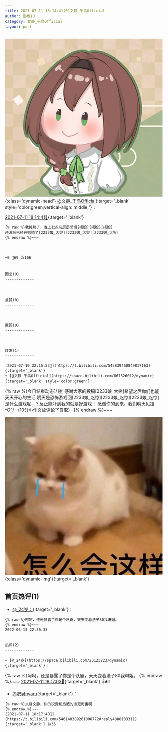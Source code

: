```yaml
---
title: 2021-07-11 18:14:41(0)文静_千鸟Official
author: 御坂IO
category: 文静_千鸟Official
layout: post
---
```


![img](/images/ac7482ed1b9a7f203dc68c0c4a77c488a27b108a.jpg){:class='dynamic-head'}
[@文静_千鸟Official](https://space.bilibili.com/667526012/dynamic){:target='_blank' style='color:green;vertical-align: middle;'}：

[2021-07-11 18:14:41🔗](https://t.bilibili.com/546148389261008772){:target='_blank'}

~~~
{% raw %}我摊牌了，晚上七点玩层层恐惧[捂脸][捂脸][捂脸]
还没玩已经开始怕了[2233娘_大哭][2233娘_大哭][2233娘_大哭]
{% endraw %}~~~



↪️0 💬69 👍166


回复(0)
-------------



点赞(0)
-------------



置顶(0)
-------------



转发(1)
-------------

[2021-07-10 22:15:53🔗](https://t.bilibili.com/545839460849817163){:target='_blank'}
+ [@文静_千鸟Official](https://space.bilibili.com/667526012/dynamic){:target='_blank' style='color:green'}：
~~~
{% raw %}今日结束动态1/1🈶
感谢大家的投稿[2233娘_大笑]希望之后你们也能天天开心的生活
明天是恐怖游戏回[2233娘_吃惊][2233娘_吃惊][2233娘_吃惊]是什么游戏呢…？反正能吓到我的就是好游戏！
感谢你的到来，我们明天见捏\^O^/
（10分小作文放评论了自取）
{% endraw %}~~~


[![img](/images/45327ea21073ddb8de3e5e1d300151c3df93bec7.jpg){:class='dynamic-img'}](/images/45327ea21073ddb8de3e5e1d300151c3df93bec7.jpg){:target='_blank'}




首页热评(1)
-------------

+ [@_24岁：](https://space.bilibili.com/23123223/dynamic){:target='_blank'}：
~~~
{% raw %}呵呵，还是暴露了你是个队霸，天天变着法子80我琳姐。
{% endraw %}~~~
2022-06-13 22:36:33


热评(2)
-------------

+ [@_24岁](https://space.bilibili.com/23123223/dynamic){:target='_blank'}：
~~~
{% raw %}呵呵，还是暴露了你是个队霸，天天变着法子80我琳姐。
{% endraw %}~~~
[2021-07-11 18:17:03🔗](https://t.bilibili.com/546148389261008772#reply4888131577){:target='_blank'} 👍61
+ [@肥皂nyaru](https://space.bilibili.com/37296478/dynamic){:target='_blank'}：
~~~
{% raw %}文静文静，你的锐雯和热晒的谁更厉害啊
{% endraw %}~~~
[2021-07-11 18:17:48🔗](https://t.bilibili.com/546148389261008772#reply4888133311){:target='_blank'} 👍36


